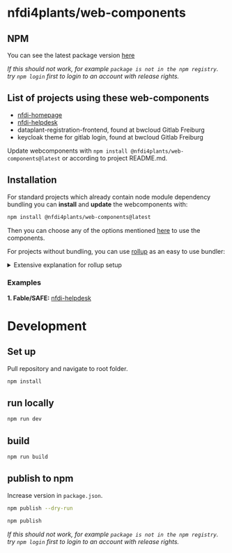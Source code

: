 # nfdi4plants/web-components

## NPM

You can see the latest package version [here](https://www.npmjs.com/package/@nfdi4plants/web-components)

_If this should not work, for example `package is not in the npm registry`. try `npm login` first to login to an account with release rights._

## List of projects using these web-components

- [nfdi-homepage](https://github.com/nfdi4plants/nfdi4plants.github.io)
- [nfdi-helpdesk](https://github.com/Freymaurer/nfdi-helpdesk)
- dataplant-registration-frontend, found at bwcloud Gitlab Freiburg
- keycloak theme for gitlab login, found at bwcloud Gitlab Freiburg 

Update webcomponents with ```npm install @nfdi4plants/web-components@latest``` or according to project README.md.


## Installation

For standard projects which already contain node module dependency bundling you can **install** and **update** the webcomponents with:

```bash
npm install @nfdi4plants/web-components@latest
```

Then you can choose any of the options mentioned [here](https://lit.dev/docs/tools/adding-lit/#use-your-component) to use the components.

For projects without bundling, you can use  [rollup](https://rollupjs.org/guide/en/) as an easy to use bundler:

<details><summary>Extensive explanation for rollup setup </summary>
<p>

1. Create a ``package.json`` with:
    ```json
    {
        "dependencies": {
            "@nfdi4plants/web-components": "^0.3.0",
        },
        "devDependencies": {
            "@rollup/plugin-node-resolve": "^13.1.3",
            "rollup": "^2.70.1"
        }
    }
    ```
    Feel free to use the latest `@nfdi4plants/web-components` version.
2. Run `npm install`.
3. Create a `rollup.config.js` with
    ```js
    import { nodeResolve } from '@rollup/plugin-node-resolve';

    // https://rollupjs.org/guide/en/#configuration-files
    export default {
    input: 'src/js/main.js',
    output: {
        file: 'src/js/bundle.js',
        format: 'cjs'
    },
    // https://github.com/rollup/plugins/tree/master/packages/node-resolve
    plugins: [nodeResolve()]
    };
    ```
4. Create js file which references all web-components, exmp:
    ```js
    // main.js
    import {Navbar, Footer} from "@nfdi4plants/web-components";
    ```
5. Run `rollup --config rollup.config.js`.
6. Reference `bundle.js` as shown [here](https://lit.dev/docs/tools/adding-lit/#use-your-component).

</p>
</details>

### Examples

**1. Fable/SAFE:** [nfdi-helpdesk](https://github.com/Freymaurer/nfdi-helpdesk/blob/main/src/Client/nfdi-webcomponents.fs)

# Development

## Set up

Pull repository and navigate to root folder.

```bash
npm install
```

## run locally

```bash
npm run dev
```

## build

```bash
npm run build
```

## publish to npm 

Increase version in `package.json`.

```bash
npm publish --dry-run
```

```bash
npm publish
```

_If this should not work, for example `package is not in the npm registry`. try `npm login` first to login to an account with release rights._
